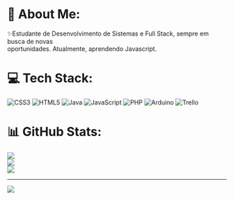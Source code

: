 # 💫 About Me:
✨Estudante de Desenvolvimento de Sistemas e Full Stack, sempre em busca de novas<br>oportunidades. Atualmente, aprendendo Javascript.


# 💻 Tech Stack:
![CSS3](https://img.shields.io/badge/css3-%231572B6.svg?style=for-the-badge&logo=css3&logoColor=white) ![HTML5](https://img.shields.io/badge/html5-%23E34F26.svg?style=for-the-badge&logo=html5&logoColor=white) ![Java](https://img.shields.io/badge/java-%23ED8B00.svg?style=for-the-badge&logo=java&logoColor=white) ![JavaScript](https://img.shields.io/badge/javascript-%23323330.svg?style=for-the-badge&logo=javascript&logoColor=%23F7DF1E) ![PHP](https://img.shields.io/badge/php-%23777BB4.svg?style=for-the-badge&logo=php&logoColor=white) ![Arduino](https://img.shields.io/badge/-Arduino-00979D?style=for-the-badge&logo=Arduino&logoColor=white) ![Trello](https://img.shields.io/badge/Trello-%23026AA7.svg?style=for-the-badge&logo=Trello&logoColor=white)
# 📊 GitHub Stats:
![](https://github-readme-stats.vercel.app/api?username=loresousa&theme=dark&hide_border=false&include_all_commits=false&count_private=false)<br/>
![](https://github-readme-streak-stats.herokuapp.com/?user=loresousa&theme=dark&hide_border=false)<br/>
![](https://github-readme-stats.vercel.app/api/top-langs/?username=loresousa&theme=dark&hide_border=false&include_all_commits=false&count_private=false&layout=compact)

---
[![](https://visitcount.itsvg.in/api?id=loresousa&icon=0&color=0)](https://visitcount.itsvg.in)

<!-- Proudly created with GPRM ( https://gprm.itsvg.in ) -->